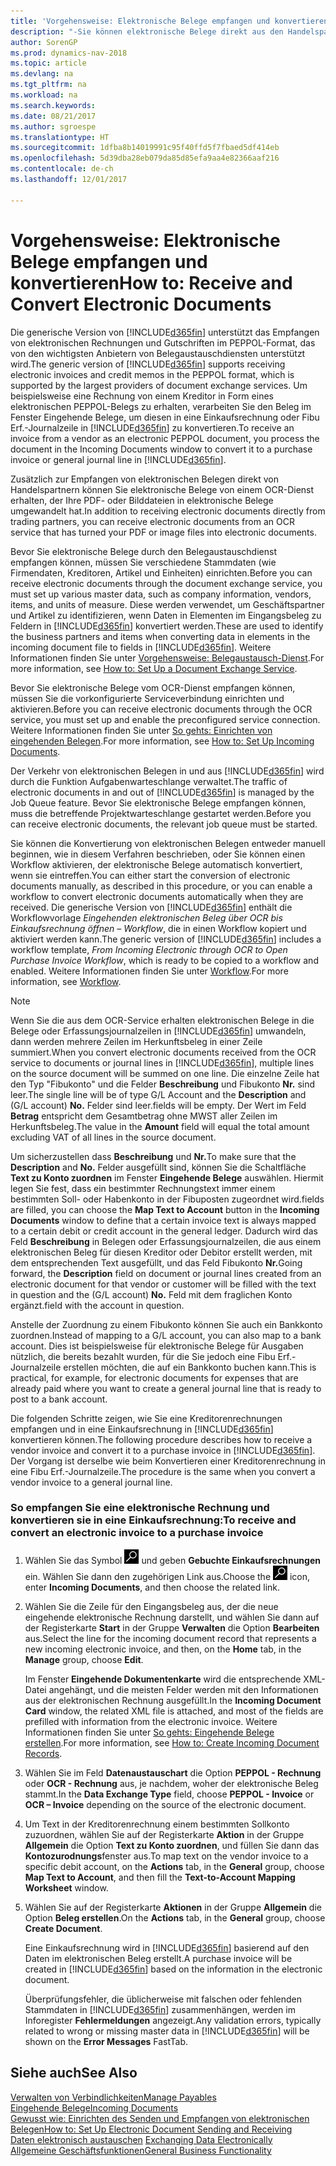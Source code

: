 ```yaml
---
title: 'Vorgehensweise: Elektronische Belege empfangen und konvertieren'
description: "-Sie können elektronische Belege direkt aus den Handelspartnern oder einem OCR-Dienst erhalten."
author: SorenGP
ms.prod: dynamics-nav-2018
ms.topic: article
ms.devlang: na
ms.tgt_pltfrm: na
ms.workload: na
ms.search.keywords: 
ms.date: 08/21/2017
ms.author: sgroespe
ms.translationtype: HT
ms.sourcegitcommit: 1dfba8b14019991c95f40ffd5f7fbaed5df414eb
ms.openlocfilehash: 5d39dba28eb079da85d85efa9aa4e82366aaf216
ms.contentlocale: de-ch
ms.lasthandoff: 12/01/2017

---
```

# <a name="how-to-receive-and-convert-electronic-documents"></a><span data-ttu-id="46591-103">Vorgehensweise: Elektronische Belege empfangen und konvertieren</span><span class="sxs-lookup"><span data-stu-id="46591-103">How to: Receive and Convert Electronic Documents</span></span>
<span data-ttu-id="46591-104">Die generische Version von [!INCLUDE[d365fin](includes/d365fin_md.md)] unterstützt das Empfangen von elektronischen Rechnungen und Gutschriften im PEPPOL-Format, das von den wichtigsten Anbietern von Belegaustauschdiensten unterstützt wird.</span><span class="sxs-lookup"><span data-stu-id="46591-104">The generic version of [!INCLUDE[d365fin](includes/d365fin_md.md)] supports receiving electronic invoices and credit memos in the PEPPOL format, which is supported by the largest providers of document exchange services.</span></span> <span data-ttu-id="46591-105">Um beispielsweise eine Rechnung von einem Kreditor in Form eines elektronischen PEPPOL-Belegs zu erhalten, verarbeiten Sie den Beleg im Fenster Eingehende Belege, um diesen in eine Einkaufsrechnung oder Fibu Erf.-Journalzeile in [!INCLUDE[d365fin](includes/d365fin_md.md)] zu konvertieren.</span><span class="sxs-lookup"><span data-stu-id="46591-105">To receive an invoice from a vendor as an electronic PEPPOL document, you process the document in the Incoming Documents window to convert it to a purchase invoice or general journal line in [!INCLUDE[d365fin](includes/d365fin_md.md)].</span></span>

 <span data-ttu-id="46591-106">Zusätzlich zur Empfangen von elektronischen Belegen direkt von Handelspartnern können Sie elektronische Belege von einem OCR-Dienst erhalten, der Ihre PDF- oder Bilddateien in elektronische Belege umgewandelt hat.</span><span class="sxs-lookup"><span data-stu-id="46591-106">In addition to receiving electronic documents directly from trading partners, you can receive electronic documents from an OCR service that has turned your PDF or image files into electronic documents.</span></span>  

 <span data-ttu-id="46591-107">Bevor Sie elektronische Belege durch den Belegaustauschdienst empfangen können, müssen Sie verschiedene Stammdaten (wie Firmendaten, Kreditoren, Artikel und Einheiten) einrichten.</span><span class="sxs-lookup"><span data-stu-id="46591-107">Before you can receive electronic documents through the document exchange service, you must set up various master data, such as company information, vendors, items, and units of measure.</span></span> <span data-ttu-id="46591-108">Diese werden verwendet, um Geschäftspartner und Artikel zu identifizieren, wenn Daten in Elementen im Eingangsbeleg zu Feldern in [!INCLUDE[d365fin](includes/d365fin_md.md)] konvertiert werden.</span><span class="sxs-lookup"><span data-stu-id="46591-108">These are used to identify the business partners and items when converting data in elements in the incoming document file to fields in [!INCLUDE[d365fin](includes/d365fin_md.md)].</span></span> <span data-ttu-id="46591-109">Weitere Informationen finden Sie unter [Vorgehensweise: Belegaustausch-Dienst](across-how-to-set-up-a-document-exchange-service.md).</span><span class="sxs-lookup"><span data-stu-id="46591-109">For more information, see [How to: Set Up a Document Exchange Service](across-how-to-set-up-a-document-exchange-service.md).</span></span>  

 <span data-ttu-id="46591-110">Bevor Sie elektronische Belege vom OCR-Dienst empfangen können, müssen Sie die vorkonfigurierte Serviceverbindung einrichten und aktivieren.</span><span class="sxs-lookup"><span data-stu-id="46591-110">Before you can receive electronic documents through the OCR service, you must set up and enable the preconfigured service connection.</span></span> <span data-ttu-id="46591-111">Weitere Informationen finden Sie unter [So gehts: Einrichten von eingehenden Belegen](across-how-setup-income-documents.md).</span><span class="sxs-lookup"><span data-stu-id="46591-111">For more information, see [How to: Set Up Incoming Documents](across-how-setup-income-documents.md).</span></span>  

 <span data-ttu-id="46591-112">Der Verkehr von elektronischen Belegen in und aus [!INCLUDE[d365fin](includes/d365fin_md.md)] wird durch die Funktion Aufgabenwarteschlange verwaltet.</span><span class="sxs-lookup"><span data-stu-id="46591-112">The traffic of electronic documents in and out of [!INCLUDE[d365fin](includes/d365fin_md.md)] is managed by the Job Queue feature.</span></span> <span data-ttu-id="46591-113">Bevor Sie elektronische Belege empfangen können, muss die betreffende Projektwarteschlange gestartet werden.</span><span class="sxs-lookup"><span data-stu-id="46591-113">Before you can receive electronic documents, the relevant job queue must be started.</span></span>  

 <span data-ttu-id="46591-114">Sie können die Konvertierung von elektronischen Belegen entweder manuell beginnen, wie in diesem Verfahren beschrieben, oder Sie können einen Workflow aktivieren, der elektronische Belege automatisch konvertiert, wenn sie eintreffen.</span><span class="sxs-lookup"><span data-stu-id="46591-114">You can either start the conversion of electronic documents manually, as described in this procedure, or you can enable a workflow to convert electronic documents automatically when they are received.</span></span> <span data-ttu-id="46591-115">Die generische Version von [!INCLUDE[d365fin](includes/d365fin_md.md)] enthält die Workflowvorlage *Eingehenden elektronischen Beleg über OCR bis Einkaufsrechnung öffnen – Workflow*, die in einen Workflow kopiert und aktiviert werden kann.</span><span class="sxs-lookup"><span data-stu-id="46591-115">The generic version of [!INCLUDE[d365fin](includes/d365fin_md.md)] includes a workflow template, *From Incoming Electronic through OCR to Open Purchase Invoice Workflow*, which is ready to be copied to a workflow and enabled.</span></span> <span data-ttu-id="46591-116">Weitere Informationen finden Sie unter [Workflow](across-workflow.md).</span><span class="sxs-lookup"><span data-stu-id="46591-116">For more information, see [Workflow](across-workflow.md).</span></span>  

> [!NOTE]  
>  <span data-ttu-id="46591-117">Wenn Sie die aus dem OCR-Service erhalten elektronischen Belege in die Belege oder Erfassungsjournalzeilen in [!INCLUDE[d365fin](includes/d365fin_md.md)] umwandeln, dann werden mehrere Zeilen im Herkunftsbeleg in einer Zeile summiert.</span><span class="sxs-lookup"><span data-stu-id="46591-117">When you convert electronic documents received from the OCR service to documents or journal lines in [!INCLUDE[d365fin](includes/d365fin_md.md)], multiple lines on the source document will be summed on one line.</span></span> <span data-ttu-id="46591-118">Die einzelne Zeile hat den Typ "Fibukonto" und die Felder **Beschreibung** und Fibukonto **Nr.** sind leer.</span><span class="sxs-lookup"><span data-stu-id="46591-118">The single line will be of type G/L Account and the **Description** and (G/L account) **No.**</span></span> <span data-ttu-id="46591-119">Felder sind leer.</span><span class="sxs-lookup"><span data-stu-id="46591-119">fields will be empty.</span></span> <span data-ttu-id="46591-120">Der Wert im Feld **Betrag** entspricht dem Gesamtbetrag ohne MWST aller Zeilen im Herkunftsbeleg.</span><span class="sxs-lookup"><span data-stu-id="46591-120">The value in the **Amount** field will equal the total amount excluding VAT of all lines in the source document.</span></span>  
>   
>  <span data-ttu-id="46591-121">Um sicherzustellen dass **Beschreibung** und **Nr.**</span><span class="sxs-lookup"><span data-stu-id="46591-121">To make sure that the **Description** and **No.**</span></span> <span data-ttu-id="46591-122">Felder ausgefüllt sind, können Sie die Schaltfläche **Text zu Konto zuordnen** im Fenster **Eingehende Belege** auswählen. Hiermit legen Sie fest, dass ein bestimmter Rechnungstext immer einem bestimmten Soll- oder Habenkonto in der Fibuposten zugeordnet wird.</span><span class="sxs-lookup"><span data-stu-id="46591-122">fields are filled, you can choose the **Map Text to Account** button in the **Incoming Documents** window to define that a certain invoice text is always mapped to a certain debit or credit account in the general ledger.</span></span> <span data-ttu-id="46591-123">Dadurch wird das Feld **Beschreibung** in Belegen oder Erfassungsjournalzeilen, die aus einem elektronischen Beleg für diesen Kreditor oder Debitor erstellt werden, mit dem entsprechenden Text ausgefüllt, und das Feld Fibukonto **Nr.**</span><span class="sxs-lookup"><span data-stu-id="46591-123">Going forward, the **Description** field on document or journal lines created from an electronic document for that vendor or customer will be filled with the text in question and the (G/L account) **No.**</span></span> <span data-ttu-id="46591-124">Feld mit dem fraglichen Konto ergänzt.</span><span class="sxs-lookup"><span data-stu-id="46591-124">field with the account in question.</span></span>  
>   
>  <span data-ttu-id="46591-125">Anstelle der Zuordnung zu einem Fibukonto können Sie auch ein Bankkonto zuordnen.</span><span class="sxs-lookup"><span data-stu-id="46591-125">Instead of mapping to a G/L account, you can also map to a bank account.</span></span> <span data-ttu-id="46591-126">Dies ist beispielsweise für elektronische Belege für Ausgaben nützlich, die bereits bezahlt wurden, für die Sie jedoch eine Fibu Erf.-Journalzeile erstellen möchten, die auf ein Bankkonto buchen kann.</span><span class="sxs-lookup"><span data-stu-id="46591-126">This is practical, for example, for electronic documents for expenses that are already paid where you want to create a general journal line that is ready to post to a bank account.</span></span>  

 <span data-ttu-id="46591-127">Die folgenden Schritte zeigen, wie Sie eine Kreditorenrechnungen empfangen und in eine Einkaufsrechnung in [!INCLUDE[d365fin](includes/d365fin_md.md)] konvertieren können.</span><span class="sxs-lookup"><span data-stu-id="46591-127">The following procedure describes how to receive a vendor invoice and convert it to a purchase invoice in [!INCLUDE[d365fin](includes/d365fin_md.md)].</span></span> <span data-ttu-id="46591-128">Der Vorgang ist derselbe wie beim Konvertieren einer Kreditorenrechnung in eine Fibu Erf.-Journalzeile.</span><span class="sxs-lookup"><span data-stu-id="46591-128">The procedure is the same when you convert a vendor invoice to a general journal line.</span></span>  

### <a name="to-receive-and-convert-an-electronic-invoice-to-a-purchase-invoice"></a><span data-ttu-id="46591-129">So empfangen Sie eine elektronische Rechnung und konvertieren sie in eine Einkaufsrechnung:</span><span class="sxs-lookup"><span data-stu-id="46591-129">To receive and convert an electronic invoice to a purchase invoice</span></span>  

1.  <span data-ttu-id="46591-130">Wählen Sie das Symbol ![Nach Seite oder Bericht suchen](media/ui-search/search_small.png "Nach Seite oder Bericht suchen") und geben **Gebuchte Einkaufsrechnungen** ein. Wählen Sie dann den zugehörigen Link aus.</span><span class="sxs-lookup"><span data-stu-id="46591-130">Choose the ![Search for Page or Report](media/ui-search/search_small.png "Search for Page or Report icon") icon, enter **Incoming Documents**, and then choose the related link.</span></span>  

2.  <span data-ttu-id="46591-131">Wählen Sie die Zeile für den Eingangsbeleg aus, der die neue eingehende elektronische Rechnung darstellt, und wählen Sie dann auf der Registerkarte **Start** in der Gruppe **Verwalten** die Option **Bearbeiten** aus.</span><span class="sxs-lookup"><span data-stu-id="46591-131">Select the line for the incoming document record that represents a new incoming electronic invoice, and then, on the **Home** tab, in the **Manage** group, choose **Edit**.</span></span>  

     <span data-ttu-id="46591-132">Im Fenster **Eingehende Dokumentenkarte**  wird die entsprechende XML-Datei angehängt, und die meisten Felder werden mit den Informationen aus der elektronischen Rechnung ausgefüllt.</span><span class="sxs-lookup"><span data-stu-id="46591-132">In the **Incoming Document Card** window, the related XML file is attached, and most of the fields are prefilled with information from the electronic invoice.</span></span> <span data-ttu-id="46591-133">Weitere Informationen finden Sie unter [So gehts: Eingehende Belege erstellen](across-how-create-income-document-records.md).</span><span class="sxs-lookup"><span data-stu-id="46591-133">For more information, see [How to: Create Incoming Document Records](across-how-create-income-document-records.md).</span></span>  

3.  <span data-ttu-id="46591-134">Wählen Sie im Feld **Datenaustauschart** die Option **PEPPOL - Rechnung** oder **OCR - Rechnung** aus, je nachdem, woher der elektronische Beleg stammt.</span><span class="sxs-lookup"><span data-stu-id="46591-134">In the **Data Exchange Type** field, choose **PEPPOL - Invoice** or **OCR – Invoice** depending on the source of the electronic document.</span></span>  

4.  <span data-ttu-id="46591-135">Um Text in der Kreditorenrechnung einem bestimmten Sollkonto zuzuordnen, wählen Sie auf der Registerkarte **Aktion**  in der Gruppe **Allgemein** die Option **Text zu Konto zuordnen**, und füllen Sie dann das **Kontozurodnungs**fenster aus.</span><span class="sxs-lookup"><span data-stu-id="46591-135">To map text on the vendor invoice to a specific debit account, on the **Actions** tab, in the **General** group, choose **Map Text to Account**, and then fill the **Text-to-Account Mapping Worksheet** window.</span></span>  

5.  <span data-ttu-id="46591-136">Wählen Sie auf der Registerkarte **Aktionen** in der Gruppe **Allgemein** die Option **Beleg erstellen**.</span><span class="sxs-lookup"><span data-stu-id="46591-136">On the **Actions** tab, in the **General** group, choose **Create Document**.</span></span>  

     <span data-ttu-id="46591-137">Eine Einkaufsrechnung wird in [!INCLUDE[d365fin](includes/d365fin_md.md)] basierend auf den Daten im elektronischen Beleg erstellt.</span><span class="sxs-lookup"><span data-stu-id="46591-137">A purchase invoice will be created in [!INCLUDE[d365fin](includes/d365fin_md.md)] based on the information in the electronic document.</span></span>  

     <span data-ttu-id="46591-138">Überprüfungsfehler, die üblicherweise mit falschen oder fehlenden Stammdaten in [!INCLUDE[d365fin](includes/d365fin_md.md)] zusammenhängen, werden im Inforegister **Fehlermeldungen** angezeigt.</span><span class="sxs-lookup"><span data-stu-id="46591-138">Any validation errors, typically related to wrong or missing master data in [!INCLUDE[d365fin](includes/d365fin_md.md)] will be shown on the **Error Messages** FastTab.</span></span>  

## <a name="see-also"></a><span data-ttu-id="46591-139">Siehe auch</span><span class="sxs-lookup"><span data-stu-id="46591-139">See Also</span></span>  
[<span data-ttu-id="46591-140">Verwalten von Verbindlichkeiten</span><span class="sxs-lookup"><span data-stu-id="46591-140">Manage Payables</span></span>](payables-manage-payables.md)  
[<span data-ttu-id="46591-141">Eingehende Belege</span><span class="sxs-lookup"><span data-stu-id="46591-141">Incoming Documents</span></span>](across-income-documents.md)  
[<span data-ttu-id="46591-142">Gewusst wie: Einrichten des Senden und Empfangen von elektronischen Belegen</span><span class="sxs-lookup"><span data-stu-id="46591-142">How to: Set Up Electronic Document Sending and Receiving</span></span>](across-how-to-set-up-electronic-document-sending-and-receiving.md)  
<span data-ttu-id="46591-143">[Daten elektronisch austauschen](across-data-exchange.md) </span><span class="sxs-lookup"><span data-stu-id="46591-143">[Exchanging Data Electronically](across-data-exchange.md) </span></span>  
[<span data-ttu-id="46591-144">Allgemeine Geschäftsfunktionen</span><span class="sxs-lookup"><span data-stu-id="46591-144">General Business Functionality</span></span>](ui-across-business-areas.md)  

